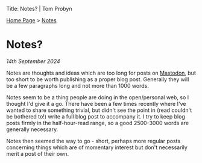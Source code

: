 Title: Notes? | Tom Probyn

[Home Page](https://tomprobyn.uk/) > [Notes](https://tomprobyn.uk/notes)

# Notes?

*14th September 2024*

Notes are thoughts and ideas which are too long for posts on [Mastodon](https://mastodon.scot/@tomprobyn), but too short to be worth publishing as a proper blog post. Generally they will be a few paragraphs long and not more than 1000 words.

Notes seem to be a thing people are doing in the open/personal web, so I thought I'd give it a go. There have been a few times recently where I've wanted to share something trivial, but didn't see the point in (read couldn't be bothered to!) write a full blog post to accompany it. I try to keep blog posts firmly in the half-hour-read range, so a good 2500-3000 words are generally necessary.

Notes then seemed the way to go - short, perhaps more regular posts concerning things which are of momentary interest but don't necessarily merit a post of their own.